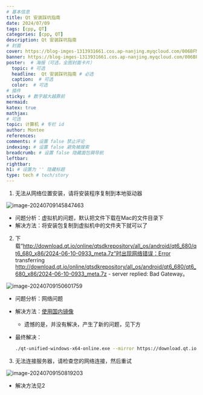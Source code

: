 ```yaml
---
# 基本信息
title: Qt 安装踩坑指南
date: 2024/07/09
tags: [cpp, QT]
categories: [cpp, QT]
description: Qt 安装踩坑指南
# 封面
cover: https://blog-imges-1313931661.cos.ap-nanjing.myqcloud.com/006BFMdqly1gfcskjuy1ij31kw13gjz0.jpg
banner: https://blog-imges-1313931661.cos.ap-nanjing.myqcloud.com/006BFMdqly1gfcskjuy1ij31kw13gjz0.jpg
poster:  # 海报（可选，全图封面卡片）
  topic: # 可选
  headline:  Qt 安装踩坑指南 # 必选
  caption:  # 可选
  color:  # 可选
# 插件
sticky: # 数字越大越靠前
mermaid:
katex: true
mathjax: 
# 可选
topic: 计算机 # 专栏 id
author: Montee
references:
comments: # 设置 false 禁止评论
indexing: # 设置 false 避免被搜索
breadcrumb: # 设置 false 隐藏面包屑导航
leftbar: 
rightbar:
h1: # 设置为 '' 隐藏标题
type: tech # tech/story
---
```


1. 无法从网络位置安装，请将安装程序复制到本地驱动器

![image-20240709145847463](https://blog-imges-1313931661.cos.ap-nanjing.myqcloud.com/image-20240709145847463.png)

* 问题分析：虚拟机的问题，默认把文件下载在Mac的文件目录下
* 解决方法：将安装包复制到虚拟机中的文件夹下就可以了

2. 下载“http://download.qt.io/online/qtsdkrepository/all_os/android/qt6_680/qt6_680_x86/2024-06-10-0933_meta.7z”时出现网络错误：Error transferring http://download.qt.io/online/qtsdkrepository/all_os/android/qt6_680/qt6_680_x86/2024-06-10-0933_meta.7z - server replied: Bad Gateway。

![image-20240709150601759](https://blog-imges-1313931661.cos.ap-nanjing.myqcloud.com/image-20240709150601759.png)

* 问题分析：网络问题

* 解决方法：[使用国内镜像](https://download.qt.io/online/qtsdkrepository/windows_x86/root/qt/Updates.xml.mirrorlist)

  * 遗憾的是，并没有解决，产生了新的问题，见下方

* 最终解决：

  ```bash
  ./qt-unified-windows-x64-online.exe --mirror https://download.qt.io/online/qtsdkrepository/windows_x86/root/qt/Updates.xml.mirrorlist
  ```

  

3. 无法连接服务器，请检查您的网络连接，然后重试

![image-20240709150819203](https://blog-imges-1313931661.cos.ap-nanjing.myqcloud.com/image-20240709150819203.png)

* 解决方法见2

